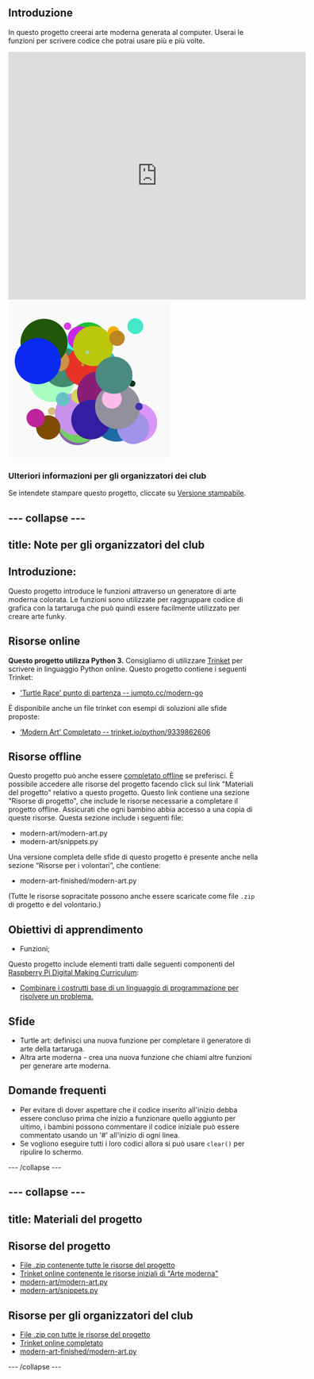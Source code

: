 ## Introduzione

In questo progetto creerai arte moderna generata al computer. Userai le funzioni per scrivere codice che potrai usare più e più volte.

<div class="trinket">
  <iframe src="https://trinket.io/embed/python/47bbc2fc2b?outputOnly=true&start=result" width="600" height="500" frameborder="0" marginwidth="0" marginheight="0" allowfullscreen>
  </iframe>
  <img src="images/modern-finished.png">
</div>

### Ulteriori informazioni per gli organizzatori dei club

Se intendete stampare questo progetto, cliccate su [Versione stampabile](https://projects.raspberrypi.org/en/projects/modern-art/print).

## \--- collapse \---

## title: Note per gli organizzatori del club

## Introduzione:

Questo progetto introduce le funzioni attraverso un generatore di arte moderna colorata. Le funzioni sono utilizzate per raggruppare codice di grafica con la tartaruga che può quindi essere facilmente utilizzato per creare arte funky.

## Risorse online

**Questo progetto utilizza Python 3.** Consigliamo di utilizzare [Trinket](https://trinket.io/) per scrivere in linguaggio Python online. Questo progetto contiene i seguenti Trinket:

* ['Turtle Race' punto di partenza -- jumpto.cc/modern-go](http://jumpto.cc/modern-go)

È disponibile anche un file trinket con esempi di soluzioni alle sfide proposte:

* [‘Modern Art’ Completato -- trinket.io/python/9339862606](https://trinket.io/python/9339862606)

## Risorse offline

Questo progetto può anche essere [completato offline](https://www.codeclubprojects.org/en-GB/resources/python-working-offline/) se preferisci. È possibile accedere alle risorse del progetto facendo click sul link "Materiali del progetto" relativo a questo progetto. Questo link contiene una sezione "Risorse di progetto", che include le risorse necessarie a completare il progetto offline. Assicurati che ogni bambino abbia accesso a una copia di queste risorse. Questa sezione include i seguenti file:

* modern-art/modern-art.py
* modern-art/snippets.py

Una versione completa delle sfide di questo progetto è presente anche nella sezione “Risorse per i volontari”, che contiene:

* modern-art-finished/modern-art.py

(Tutte le risorse sopracitate possono anche essere scaricate come file `.zip ` di progetto e del volontario.)

## Obiettivi di apprendimento

* Funzioni;

Questo progetto include elementi tratti dalle seguenti componenti del [Raspberry Pi Digital Making Curriculum](http://rpf.io/curriculum):

* [Combinare i costrutti base di un linguaggio di programmazione per risolvere un problema.](https://www.raspberrypi.org/curriculum/programming/builder)

## Sfide

* Turtle art: definisci una nuova funzione per completare il generatore di arte della tartaruga.
* Altra arte moderna - crea una nuova funzione che chiami altre funzioni per generare arte moderna. 

## Domande frequenti

* Per evitare di dover aspettare che il codice inserito all'inizio debba essere concluso prima che inizio a funzionare quello aggiunto per ultimo, i bambini possono commentare il codice iniziale può essere commentato usando un '#' all'inizio di ogni linea. 
* Se vogliono eseguire tutti i loro codici allora si può usare `clear()` per ripulire lo schermo. 

\--- /collapse \---

## \--- collapse \---

## title: Materiali del progetto

## Risorse del progetto

* [File .zip contenente tutte le risorse del progetto](resources/modern-art-project-resources.zip)
* [Trinket online contenente le risorse iniziali di "Arte moderna"](http://jumpto.cc/modern-go)
* [modern-art/modern-art.py](resources/modern-art-modern-art.py)
* [modern-art/snippets.py](resources/modern-art-snippets.py)

## Risorse per gli organizzatori del club

* [File .zip con tutte le risorse del progetto](resources/modern-art-volunteer-resources.zip)
* [Trinket online completato](https://trinket.io/python/47bbc2fc2b)
* [modern-art-finished/modern-art.py](resources/modern-art-finished-modern-art.py)

\--- /collapse \---